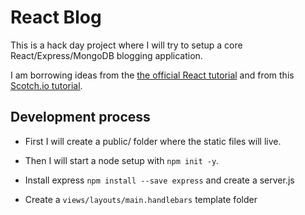# React Blog

This is a hack day project where I will try to setup a core React/Express/MongoDB blogging application.

I am borrowing ideas from the [the official React tutorial](http://facebook.github.io/react/docs/tutorial.html) and from this [Scotch.io tutorial](https://scotch.io/tutorials/build-a-real-time-twitter-stream-with-node-and-react-js).

## Development process

- First I will create a public/ folder where the static files will live.
- Then I will start a node setup with ```npm init -y```.
- Install express ```npm install --save express``` and create a server.js

- Create a ```views/layouts/main.handlebars``` template folder
